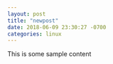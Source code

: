 ```yaml
---
layout: post
title: "newpost"
date: 2018-06-09 23:30:27 -0700
categories: linux
---
```


This is some sample content

